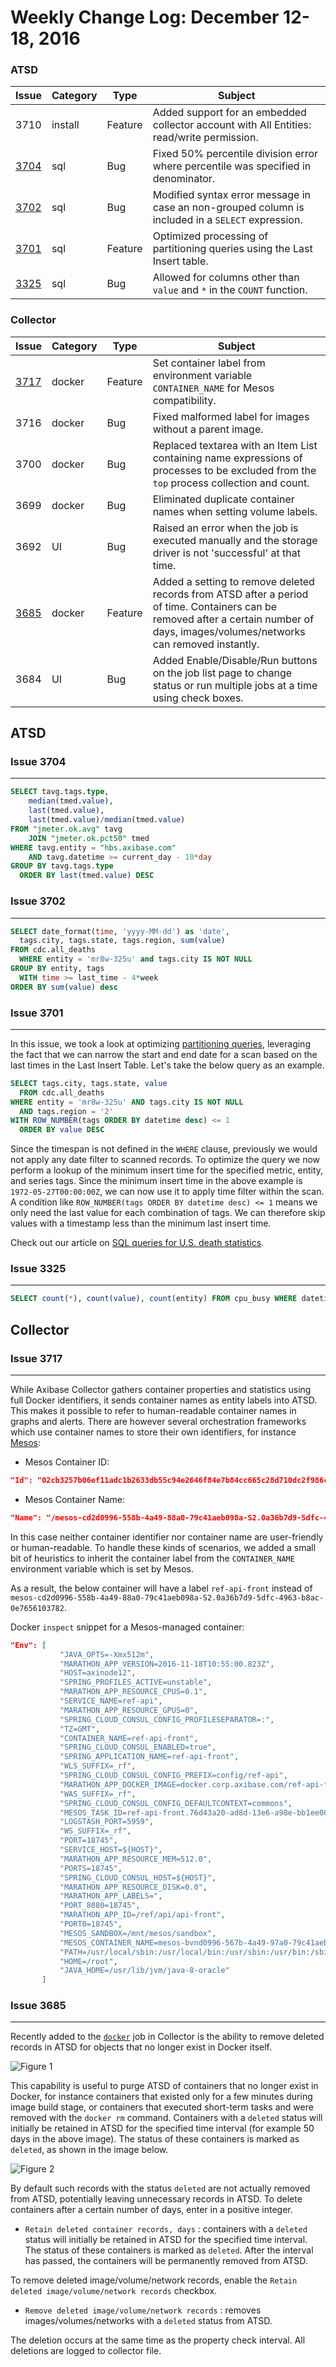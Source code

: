 # Weekly Change Log: December 12-18, 2016

### ATSD

| Issue    | Category        | Type            | Subject                                                   |
|----------|-----------------|-----------------|-----------------------------------------------------------|
| 3710     | install         | Feature         | Added support for an embedded collector account with All Entities: read/write permission.                                      |
| [3704](#issue-3704)     | sql             | Bug             | Fixed 50% percentile division error where percentile was specified in denominator.                              |
| [3702](#issue-3702)     | sql             | Bug             | Modified syntax error message in case an non-grouped column is included in a `SELECT` expression.                          |
| [3701](#issue-3701)     | sql             | Feature         | Optimized processing of partitioning queries using the Last Insert table.                        |
| [3325](#issue-3325)     | sql             | Bug             | Allowed for columns other than `value` and `*` in the `COUNT` function.                                  |

### Collector

| Issue    | Category        | Type            | Subject                                                   |
|----------|-----------------|-----------------|-----------------------------------------------------------|
| [3717](#issue-3717)     | docker          | Feature         | Set container label from environment variable `CONTAINER_NAME` for Mesos compatibility. |
| 3716     | docker          | Bug             | Fixed malformed label for images without a parent image. |
| 3700     | docker          | Bug             | Replaced textarea with an Item List containing name expressions of processes to be excluded from the `top` process collection and count. |
| 3699     | docker          | Bug             | Eliminated duplicate container names when setting volume labels.      |
| 3692     | UI              | Bug             | Raised an error when the job is executed manually and the storage driver is not 'successful' at that time. |
| [3685](#issue-3685)     | docker          | Feature         | Added a setting to remove deleted records from ATSD after a period of time. Containers can be removed after a certain number of days, images/volumes/networks can removed instantly. |
| 3684     | UI              | Bug             | Added Enable/Disable/Run buttons on the job list page to change status or run multiple jobs at a time using check boxes.                             |

## ATSD

### Issue 3704
--------------

```sql
SELECT tavg.tags.type,
    median(tmed.value),
    last(tmed.value),
    last(tmed.value)/median(tmed.value)
FROM "jmeter.ok.avg" tavg
    JOIN "jmeter.ok.pct50" tmed
WHERE tavg.entity = "hbs.axibase.com"
    AND tavg.datetime >= current_day - 10*day
GROUP BY tavg.tags.type
  ORDER BY last(tmed.value) DESC
```

### Issue 3702
--------------

```sql
SELECT date_format(time, 'yyyy-MM-dd') as 'date',
  tags.city, tags.state, tags.region, sum(value)
FROM cdc.all_deaths
  WHERE entity = 'mr8w-325u' and tags.city IS NOT NULL
GROUP BY entity, tags
  WITH time >= last_time - 4*week
ORDER BY sum(value) desc
```

### Issue 3701
--------------

In this issue, we took a look at optimizing [partitioning queries](../../sql#partitioning), leveraging the fact that we can narrow the start and end date for a scan based on the last times in the Last
Insert Table. Let's take the below query as an example.

```sql
SELECT tags.city, tags.state, value
  FROM cdc.all_deaths
WHERE entity = 'mr8w-325u' AND tags.city IS NOT NULL
  AND tags.region = '2'
WITH ROW_NUMBER(tags ORDER BY datetime desc) <= 1
  ORDER BY value DESC
```

Since the timespan is not defined in the `WHERE` clause, previously we would not apply any date filter to scanned records.
To optimize the query we now perform a lookup of the minimum insert time for the specified metric, entity, and series tags.
Since the minimum insert time in the above example is `1972-05-27T00:00:00Z`, we can now use it to apply time filter within the scan. A condition like `ROW_NUMBER(tags ORDER BY datetime desc) <= 1` means we
only need the last value for each combination of tags. We can therefore skip values with a timestamp less than the minimum last insert time.

Check out our article on [SQL queries for U.S. death statistics](https://github.com/axibase/atsd-use-cases/blob/master/USMortality/README.md).

### Issue 3325
--------------

```sql
SELECT count(*), count(value), count(entity) FROM cpu_busy WHERE datetime > previous_minute GROUP BY entity
```

## Collector

### Issue 3717
--------------

While Axibase Collector gathers container properties and statistics using full Docker identifiers, it sends container names as entity labels into ATSD. This makes it possible to refer
to human-readable container names in graphs and alerts. There are however several orchestration frameworks which use container names to store their own identifiers, for
instance [Mesos](https://mesos.apache.org/):

* Mesos Container ID:

```json
"Id": "02cb3257b06ef11adc1b2633db55c94e2646f84e7b84cc665c28d710dc2f986c"
```

* Mesos Container Name:

```json
"Name": "/mesos-cd2d0996-558b-4a49-88a0-79c41aeb098a-S2.0a36b7d9-5dfc-4963-b8ac-0e7656103782"
```

In this case neither container identifier nor container name are user-friendly or human-readable. To handle these kinds of scenarios, we added a small bit of heuristics to inherit the container
label from the `CONTAINER_NAME` environment variable which is set by Mesos.

As a result, the below container will have a label `ref-api-front` instead of `mesos-cd2d0996-558b-4a49-88a0-79c41aeb098a-S2.0a36b7d9-5dfc-4963-b8ac-0e7656103782`.

Docker `inspect` snippet for a Mesos-managed container:

```json
"Env": [
           "JAVA_OPTS=-Xmx512m",
           "MARATHON_APP_VERSION=2016-11-18T10:55:00.823Z",
           "HOST=axinode12",
           "SPRING_PROFILES_ACTIVE=unstable",
           "MARATHON_APP_RESOURCE_CPUS=0.1",
           "SERVICE_NAME=ref-api",
           "MARATHON_APP_RESOURCE_GPUS=0",
           "SPRING_CLOUD_CONSUL_CONFIG_PROFILESEPARATOR=:",
           "TZ=GMT",
           "CONTAINER_NAME=ref-api-front",
           "SPRING_CLOUD_CONSUL_ENABLED=true",
           "SPRING_APPLICATION_NAME=ref-api-front",
           "WLS_SUFFIX=_rf",
           "SPRING_CLOUD_CONSUL_CONFIG_PREFIX=config/ref-api",
           "MARATHON_APP_DOCKER_IMAGE=docker.corp.axibase.com/ref-api-front:2.0.3",
           "WAS_SUFFIX=_rf",
           "SPRING_CLOUD_CONSUL_CONFIG_DEFAULTCONTEXT=commons",
           "MESOS_TASK_ID=ref-api-front.76d43a20-ad8d-13e6-a98e-bb1ee0814583",
           "LOGSTASH_PORT=5959",
           "WS_SUFFIX=_rf",
           "PORT=18745",
           "SERVICE_HOST=${HOST}",
           "MARATHON_APP_RESOURCE_MEM=512.0",
           "PORTS=18745",
           "SPRING_CLOUD_CONSUL_HOST=${HOST}",
           "MARATHON_APP_RESOURCE_DISK=0.0",
           "MARATHON_APP_LABELS=",
           "PORT_8080=18745",
           "MARATHON_APP_ID=/ref/api/api-front",
           "PORT0=18745",
           "MESOS_SANDBOX=/mnt/mesos/sandbox",
           "MESOS_CONTAINER_NAME=mesos-bvnd0996-567b-4a49-97a0-79c41aeb034a-S2.0a36b7d9-5dfc-4963-b8ac-0e7656103782",
           "PATH=/usr/local/sbin:/usr/local/bin:/usr/sbin:/usr/bin:/sbin:/bin",
           "HOME=/root",
           "JAVA_HOME=/usr/lib/jvm/java-8-oracle"
       ]
```

### Issue 3685
--------------

Recently added to the [`docker`](https://github.com/axibase/axibase-collector/blob/master/jobs/docker.md#docker-job) job in Collector is the ability to remove deleted records in ATSD for objects that no longer exist in Docker itself.

![Figure 1](Figure1.png)

This capability is useful to purge ATSD of containers that no longer exist in Docker, for instance containers that existed only for a few minutes during image build stage, or containers
that executed short-term tasks and were removed with the `docker rm` command. Containers with a `deleted` status will initially be retained in ATSD for the specified time interval (for
example 50 days in the above image). The status of these containers is marked as `deleted`, as shown in the image below.

![Figure 2](Figure2.png)

By default such records with the status `deleted` are not actually removed from ATSD, potentially leaving unnecessary records in ATSD. To delete containers after a certain number of days, enter in a positive integer.

* `Retain deleted container records, days` : containers with a `deleted` status will initially be retained in ATSD for the specified time interval. The status of these containers is marked as `deleted`. After the interval has passed, the containers will be permanently removed from ATSD.

To remove deleted image/volume/network records, enable the `Retain deleted image/volume/network records` checkbox.

* `Remove deleted image/volume/network records` : removes images/volumes/networks with a `deleted` status from ATSD.

The deletion occurs at the same time as the property check interval. All deletions are logged to collector file.
